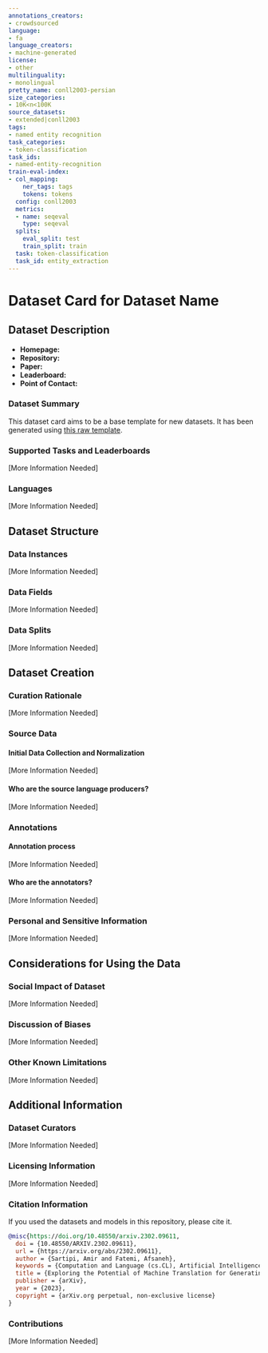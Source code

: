 ```yaml
---
annotations_creators:
- crowdsourced
language:
- fa
language_creators:
- machine-generated
license:
- other
multilinguality:
- monolingual
pretty_name: conll2003-persian
size_categories:
- 10K<n<100K
source_datasets:
- extended|conll2003
tags:
- named entity recognition
task_categories:
- token-classification
task_ids:
- named-entity-recognition
train-eval-index:
- col_mapping:
    ner_tags: tags
    tokens: tokens
  config: conll2003
  metrics:
  - name: seqeval
    type: seqeval
  splits:
    eval_split: test
    train_split: train
  task: token-classification
  task_id: entity_extraction
---
```


# Dataset Card for Dataset Name

## Dataset Description

- **Homepage:** 
- **Repository:** 
- **Paper:** 
- **Leaderboard:** 
- **Point of Contact:** 

### Dataset Summary

This dataset card aims to be a base template for new datasets. It has been generated using [this raw template](https://github.com/huggingface/huggingface_hub/blob/main/src/huggingface_hub/templates/datasetcard_template.md?plain=1).

### Supported Tasks and Leaderboards

[More Information Needed]

### Languages

[More Information Needed]

## Dataset Structure

### Data Instances

[More Information Needed]

### Data Fields

[More Information Needed]

### Data Splits

[More Information Needed]

## Dataset Creation

### Curation Rationale

[More Information Needed]

### Source Data

#### Initial Data Collection and Normalization

[More Information Needed]

#### Who are the source language producers?

[More Information Needed]

### Annotations

#### Annotation process

[More Information Needed]

#### Who are the annotators?

[More Information Needed]

### Personal and Sensitive Information

[More Information Needed]

## Considerations for Using the Data

### Social Impact of Dataset

[More Information Needed]

### Discussion of Biases

[More Information Needed]

### Other Known Limitations

[More Information Needed]

## Additional Information

### Dataset Curators

[More Information Needed]

### Licensing Information

[More Information Needed]

### Citation Information

If you used the datasets and models in this repository, please cite it.

```bibtex
@misc{https://doi.org/10.48550/arxiv.2302.09611,
  doi = {10.48550/ARXIV.2302.09611},
  url = {https://arxiv.org/abs/2302.09611},
  author = {Sartipi, Amir and Fatemi, Afsaneh},
  keywords = {Computation and Language (cs.CL), Artificial Intelligence (cs.AI), FOS: Computer and information sciences, FOS: Computer and information sciences},
  title = {Exploring the Potential of Machine Translation for Generating Named Entity Datasets: A Case Study between Persian and English},
  publisher = {arXiv},
  year = {2023},
  copyright = {arXiv.org perpetual, non-exclusive license}
}
```

### Contributions

[More Information Needed]
